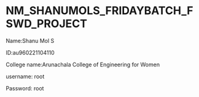 # NM_SHANUMOLS_FRIDAYBATCH_FSWD_PROJECT
Name:Shanu Mol S

ID:au960221104110

College name:Arunachala College of Engineering for Women

username: root

Password: root
